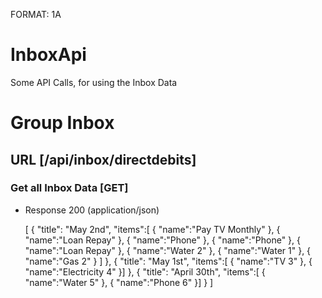 FORMAT: 1A

# InboxApi

Some API Calls, for using the Inbox Data

# Group Inbox

## URL [/api/inbox/directdebits]

### Get all Inbox Data [GET]

+ Response 200 (application/json)

    [
      {
          "title": "May 2nd",
          "items":[
              {
                  "name":"Pay TV Monthly"
              },
              {
                  "name":"Loan Repay"
              },
              {
                "name":"Phone"
              },
              {
                  "name":"Phone"
              },
              {
                  "name":"Loan Repay"
              },
              {
                  "name":"Water 2"
              },
              {
                "name":"Water 1"
              },
              {
                "name":"Gas 2"
              }
          ]
      },
      {
          "title": "May 1st",
          "items":[
              {
                  "name":"TV 3"
              },
              {
                  "name":"Electricity 4"
              }]
      },
      {
          "title": "April 30th",
          "items":[
              {
                  "name":"Water 5"
              },
              {
                  "name":"Phone 6"
              }]
      }
    ]
